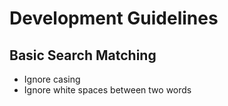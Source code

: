 
# Development Guidelines

## Basic Search Matching
- Ignore casing
- Ignore white spaces between two words
